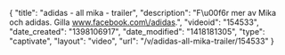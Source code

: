 {
    "title": "adidas - all mika - trailer",
    "description": "F\u00f6r mer av Mika och adidas. Gilla www.facebook.com\/adidas.",
    "videoid": "154533",
    "date_created": "1398106917",
    "date_modified": "1418181305",
    "type": "captivate",
    "layout": "video",
    "url": "\/v\/adidas-all-mika-trailer\/154533"
}